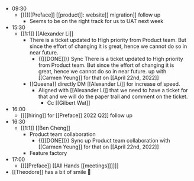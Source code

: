 - 09:30
    - [[[[[[Preface]] [[product]]: website]] migration]] follow up
        - Seems to be on the right track for us to UAT next week
- 15:30
    - [[1:1]] [[Alexander Li]]
        - There is a ticket updated to High priority from Product team. But since the effort of changing it is great, hence we cannot do so in near future.
            - {{[[DONE]]}}  Sync There is a ticket updated to High priority from Product team. But since the effort of changing it is great, hence we cannot do so in near future. up with [[Carmen Yeung]] for that on [[April 22nd, 2022]]
        - [[Queena]] directly DM [[Alexander Li]] for increase of speed.
            - Aligned with [[Alexander Li]] that we need to have a ticket for that and we will do the paper trail and comment on the ticket.
                - Cc [[Gilbert Wat]]
- 16:00
    - [[[[hiring]] for [[Preface]] 2022 Q2]] follow up
- 16:30
    - [[1:1]] [[Ben Cheng]]
        - Product team collaboration
            - {{[[DONE]]}}  Sync up Product team collaboration with [[Carmen Yeung]] for that on [[April 22nd, 2022]]
        - Feature factory
- 17:00
    - [[[[Preface]] [[All Hands [[meetings]]]]]]
- [[Theodore]] has a bit of smile 🎉
